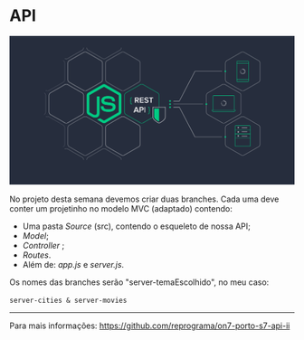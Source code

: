# API

[![API](./public/images/api1.png)](https://miro.medium.com/max/3440/1*GPQ7MDPCOdpdJSXP2f3Jjw.png)

No projeto desta semana devemos criar duas branches. Cada uma deve conter um projetinho no modelo MVC (adaptado) contendo: 

* Uma pasta _Source_ (src), contendo o esqueleto de nossa API; 
* _Model_;
* _Controller_ ;
*  _Routes_. 
* Além de: _app.js_ e _server.js_.

Os nomes das branches serão "server-temaEscolhido", no meu caso:

```server-cities & server-movies```

----

Para mais informações: https://github.com/reprograma/on7-porto-s7-api-ii